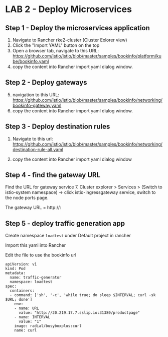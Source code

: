 # LAB 2 - Deploy Microservices

## Step 1 - Deploy the microservices application

1. Navigate to Rancher rke2-cluster (Cluster Exlorer view)
2. Click the "Import YAML" button on the top
3. Open a browser tab, navigate to this URL: https://github.com/istio/istio/blob/master/samples/bookinfo/platform/kube/bookinfo.yaml
4. copy the content into Rancher import yaml dialog window.

## Step 2 - Deploy gateways

5. navigation to this URL: https://github.com/istio/istio/blob/master/samples/bookinfo/networking/bookinfo-gateway.yaml
6. copy the content into Rancher import yaml dialog window.

## Step 3 - Deploy destination rules

1. Navigate to this url: https://github.com/istio/istio/blob/master/samples/bookinfo/networking/destination-rule-all.yaml

2. copy the content into Rancher import yaml dialog window

## Step 4 - find the gateway URL

Find the URL for gateway service
7. Cluster explorer > Services > (Switch to istio-system namespace) -> click istio-ingressgateway service, switch to the node ports page.

The gateway URL = http://<public ip from neuvector>:<http2 port>

## Step 5 - deploy traffic generation app

Create namespace `loadtest` under Default project in rancher

Import this yaml into Rancher

Edit the file to use the bookinfo url

```
apiVersion: v1
kind: Pod
metadata:
  name: traffic-generator
  namespace: loadtest
spec:
  containers:
  - command: ['sh', '-c', 'while true; do sleep $INTERVAL; curl -sk $URL; done']
    env:
    - name: URL
      value: "http://20.219.17.7.sslip.io:31380/productpage"
    - name: INTERVAL
      value: "1"
    image: radial/busyboxplus:curl
    name: curl
```


